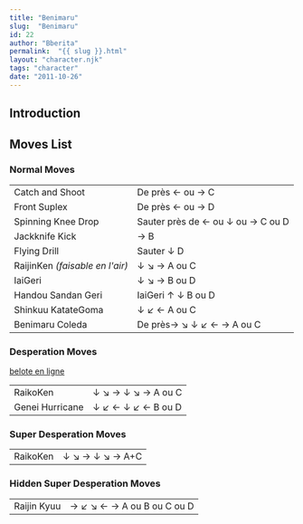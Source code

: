 ```yaml
---
title: "Benimaru"
slug:  "Benimaru"
id: 22
author: "Bberita"
permalink:  "{{ slug }}.html"
layout: "character.njk"
tags: "character"
date: "2011-10-26"
---
```


## Introduction

## Moves List

### Normal Moves

|                                 |                                   |
|---------------------------------|-----------------------------------|
| Catch and Shoot                 | De près ← ou → C                  |
| Front Suplex                    | De près ← ou → D                  |
| Spinning Knee Drop              | Sauter près de ← ou ↓ ou → C ou D |
| Jackknife Kick                  | → B                               |
| Flying Drill                    | Sauter ↓ D                        |
| RaijinKen *(faisable en l'air)* | ↓ ↘ → A ou C                      |
| IaiGeri                         | ↓ ↘ → B ou D                      |
| Handou Sandan Geri              | IaiGeri ↑ ↓ B ou D                |
| Shinkuu KatateGoma              | ↓ ↙ ← A ou C                      |
| Benimaru Coleda                 | De près→ ↘ ↓ ↙ ← → A ou C         |

### Desperation Moves

[belote en ligne](http://www.casinoenlignefrancais.eu/)

|                 |                    |
|-----------------|--------------------|
| RaikoKen        | ↓ ↘ → ↓ ↘ → A ou C |
| Genei Hurricane | ↓ ↙ ← ↓ ↙ ← B ou D |

### Super Desperation Moves

|          |                 |
|----------|-----------------|
| RaikoKen | ↓ ↘ → ↓ ↘ → A+C |

### Hidden Super Desperation Moves

|             |                            |
|-------------|----------------------------|
| Raijin Kyuu | → ↙ ↘ ← → A ou B ou C ou D |
